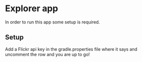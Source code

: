 # Explorer app

In order to run this app some setup is required.

## Setup
Add a Flickr api key in the gradle.properties file where it says <put-your-key-here> and uncomment the row and you are up to go!